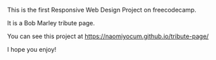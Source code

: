 This is the first Responsive Web Design Project on freecodecamp.

It is a Bob Marley tribute page.

You can see this project at https://naomiyocum.github.io/tribute-page/

I hope you enjoy!
